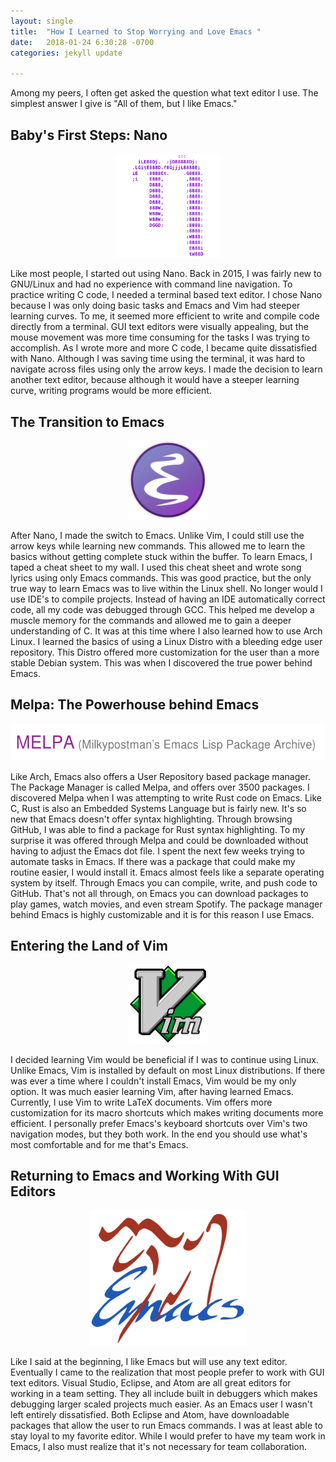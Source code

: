 ```yaml
---
layout: single
title:  "How I Learned to Stop Worrying and Love Emacs "
date:   2018-01-24 6:30:28 -0700
categories: jekyll update

---
```


Among my peers, I often get asked the question what text editor I use.
The simplest answer I give is "All of them, but I like Emacs."


## Baby's First Steps: Nano
<p align="center">
  <img src="/images/nano.png" height = "33%" width = "33%"/>
</p>


Like most people, I started out using Nano.
Back in 2015, I was fairly new to GNU/Linux and had no experience with command line navigation.
To practice writing C code, I needed a terminal based text editor.
I chose Nano because I was only doing basic tasks and Emacs and Vim had steeper learning curves.
To me, it seemed more efficient to write and compile code directly from a terminal.
GUI text editors were visually appealing, but the mouse movement was more time consuming for the tasks I was trying to accomplish.
As I wrote more and more C code, I became quite dissatisfied with Nano.
Although I was saving time using the terminal, it was hard to navigate across files using only the arrow keys.
I made the decision to learn another text editor,
because although it would have a steeper learning curve,
writing programs would be more efficient.


## The Transition to Emacs
<p align="center">
  <img src="/images/emacs.png" width = "25%" height = "25%"  />
</p>

After Nano, I made the switch to Emacs.
Unlike Vim, I could still use the arrow keys while learning new commands.
This allowed me to learn the basics without getting complete stuck within the buffer.
To learn Emacs, I taped a cheat sheet to my wall.
I used this cheat sheet and wrote song lyrics using only Emacs commands.
This was good practice, but the only true way to learn Emacs was to live within the Linux shell.
No longer would I use IDE's to compile projects.
Instead of having an IDE automatically correct code,
all my code was debugged through GCC.
This helped me develop a muscle memory for the commands and
allowed me to gain a deeper understanding of C.
It was at this time where I also learned how to use Arch Linux.
I learned the basics of using a Linux Distro with a bleeding edge user repository.
This Distro offered more customization for the user than a more stable Debian system.
This was when I discovered the true power behind Emacs.

## Melpa: The Powerhouse behind Emacs
<p align="center">
  <img src="/images/melpa.png"/>
</p>

Like Arch, Emacs also offers a User Repository based package manager.
The Package Manager is called Melpa, and offers over 3500 packages.
I discovered Melpa when I was attempting to write Rust code on Emacs.
Like C, Rust is also an Embedded Systems Language but is fairly new.
It's so new that Emacs doesn't offer syntax highlighting.
Through browsing GitHub, I was able to find a package for Rust syntax highlighting.
To my surprise it was offered through Melpa and could be downloaded without having to adjust the Emacs dot file.
I spent the next few weeks trying to automate tasks in Emacs.
If there was a package that could make my routine easier, I would install it.
Emacs almost feels like a separate operating system by itself.
Through Emacs you can compile, write, and push code to GitHub.
That's not all through, on Emacs you can download packages to play games, watch movies, and even stream Spotify.
The package manager behind Emacs is highly customizable and it is for this reason I use Emacs.


## Entering the Land of Vim
<p align="center">
  <img src="/images/vim.png" height = "25%" width = "25%"/>
</p>
I decided learning Vim would be beneficial if I was to continue using Linux.
Unlike Emacs, Vim is installed by default on most Linux distributions.
If there was ever a time where I couldn't install Emacs, Vim would be my only option.
It was much easier learning Vim, after having learned Emacs.
Currently, I use Vim to write LaTeX documents.
Vim offers more customization for its macro shortcuts which makes writing documents more efficient.
I personally prefer Emacs's keyboard shortcuts over Vim's two navigation modes, but they both work.
In the end you should use what's most comfortable and for me that's Emacs.

## Returning to Emacs and Working With GUI Editors
<p align="center">
  <img src="/images/emacs2.png" height = "50%" width = "50%"/>
</p>

Like I said at the beginning, I like Emacs but will use any text editor.
Eventually I came to the realization that most people prefer to work with GUI text editors. Visual Studio, Eclipse, and Atom are all great editors for working in a team setting.  They all include built in debuggers which makes debugging larger scaled projects much easier. As an Emacs user I wasn't left entirely dissatisfied.
Both Eclipse and Atom, have downloadable packages that allow the user to run Emacs commands. I was at least able to stay loyal to my favorite editor. While I would prefer to have my team work in Emacs, I also must realize that it's not necessary for team collaboration. 
